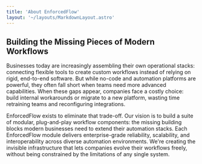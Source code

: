 ```yaml
---
title: 'About EnforcedFlow'
layout: '~/layouts/MarkdownLayout.astro'
---
```


## Building the Missing Pieces of Modern Workflows

Businesses today are increasingly assembling their own operational stacks: connecting flexible tools to create custom workflows instead of relying on rigid, end-to-end software. But while no-code and automation platforms are powerful, they often fall short when teams need more advanced capabilities. When these gaps appear, companies face a costly choice: build internal workarounds or migrate to a new platform, wasting time retraining teams and reconfiguring integrations.

EnforcedFlow exists to eliminate that trade-off. Our vision is to build a suite of modular, plug-and-play workflow components: the missing building blocks modern businesses need to extend their automation stacks. Each EnforcedFlow module delivers enterprise-grade reliability, scalability, and interoperability across diverse automation environments. We're creating the invisible infrastructure that lets companies evolve their workflows freely, without being constrained by the limitations of any single system.
